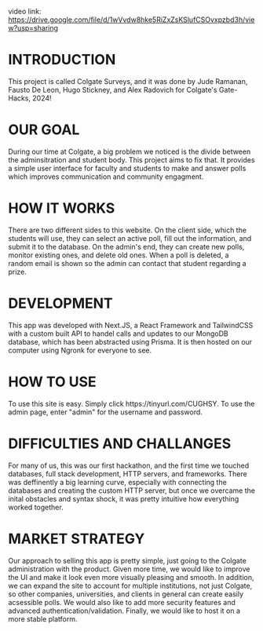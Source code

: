 video link: https://drive.google.com/file/d/1wVvdw8hke5RiZxZsKSlufCSOvxpzbd3h/view?usp=sharing

<h1>INTRODUCTION</h1>
This project is called Colgate Surveys, and it was done by Jude Ramanan, Fausto De Leon, Hugo Stickney, and Alex Radovich for Colgate's Gate-Hacks, 2024!

<h1>OUR GOAL</h1>
During our time at Colgate, a big problem we noticed is the divide between the adminsitration and student body. This project aims to fix that. It provides a simple user interface for faculty and students to make and answer polls which improves communication and community engagment. 

<h1>HOW IT WORKS</h1>
There are two different sides to this website. On the client side, which the students will use, they can select an active poll, fill out the information, and submit it to the database. On the admin's end, they can create new polls, monitor existing ones, and delete old ones. When a poll is deleted, a random email is shown so the admin can contact that student regarding a prize.

<h1>DEVELOPMENT</h1>
This app was developed with Next.JS, a React Framework and TailwindCSS with a custom built API to handel calls and updates to our MongoDB database, which has been abstracted using Prisma. It is then hosted on our computer using Ngronk for everyone to see.

<h1>HOW TO USE</h1>
To use this site is easy. Simply click https://tinyurl.com/CUGHSY. To use the admin page, enter "admin" for the username and password.

<h1>DIFFICULTIES AND CHALLANGES</h1>
For many of us, this was our first hackathon, and the first time we touched databases, full stack development, HTTP servers, and frameworks. There was deffinently a big learning curve, especially with connecting the databases and creating the custom HTTP server, but once we overcame the inital obstacles and syntax shock, it was pretty intuitive how everything worked together. 

<h1>MARKET STRATEGY</h1>
Our approach to selling this app is pretty simple, just going to the Colgate administration with the product. Given more time, we would like to improve the UI and make it look even more visually pleasing and smooth. In addition, we can expand the site to account for multiple institutions, not just Colgate, so other companies, universities, and clients in general can create easily acsessible polls. We would also like to add more security features and advanced authentication/validation. Finally, we would like to host it on a more stable platform.
